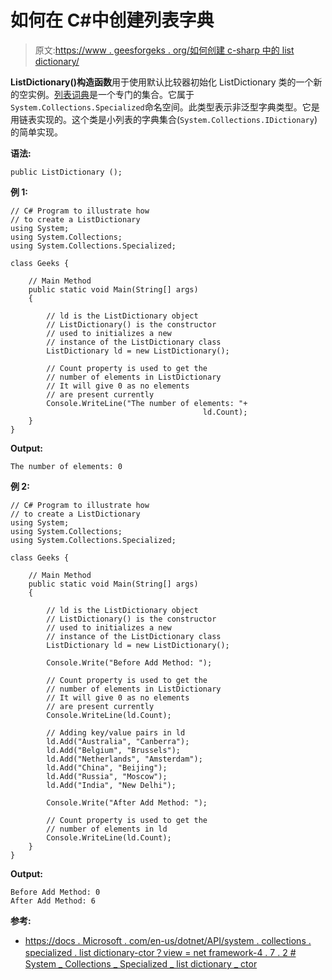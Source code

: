 # 如何在 C#中创建列表字典

> 原文:[https://www . geesforgeks . org/如何创建 c-sharp 中的 list dictionary/](https://www.geeksforgeeks.org/how-to-create-a-listdictionary-in-c-sharp/)

**ListDictionary()构造函数**用于使用默认比较器初始化 ListDictionary 类的一个新的空实例。[列表词典](https://www.geeksforgeeks.org/c-sharp-listdictionary-class/)是一个专门的集合。它属于`System.Collections.Specialized`命名空间。此类型表示非泛型字典类型。它是用链表实现的。这个类是小列表的字典集合(`System.Collections.IDictionary`)的简单实现。

**语法:**

```
public ListDictionary ();
```

**例 1:**

```
// C# Program to illustrate how
// to create a ListDictionary
using System;
using System.Collections;
using System.Collections.Specialized;

class Geeks {

    // Main Method
    public static void Main(String[] args)
    {

        // ld is the ListDictionary object
        // ListDictionary() is the constructor
        // used to initializes a new
        // instance of the ListDictionary class
        ListDictionary ld = new ListDictionary();

        // Count property is used to get the
        // number of elements in ListDictionary
        // It will give 0 as no elements
        // are present currently
        Console.WriteLine("The number of elements: "+ 
                                           ld.Count);
    }
}
```

**Output:**

```
The number of elements: 0

```

**例 2:**

```
// C# Program to illustrate how
// to create a ListDictionary
using System;
using System.Collections;
using System.Collections.Specialized;

class Geeks {

    // Main Method
    public static void Main(String[] args)
    {

        // ld is the ListDictionary object
        // ListDictionary() is the constructor
        // used to initializes a new
        // instance of the ListDictionary class
        ListDictionary ld = new ListDictionary();

        Console.Write("Before Add Method: ");

        // Count property is used to get the
        // number of elements in ListDictionary
        // It will give 0 as no elements
        // are present currently
        Console.WriteLine(ld.Count);

        // Adding key/value pairs in ld
        ld.Add("Australia", "Canberra");
        ld.Add("Belgium", "Brussels");
        ld.Add("Netherlands", "Amsterdam");
        ld.Add("China", "Beijing");
        ld.Add("Russia", "Moscow");
        ld.Add("India", "New Delhi");

        Console.Write("After Add Method: ");

        // Count property is used to get the
        // number of elements in ld
        Console.WriteLine(ld.Count);
    }
}
```

**Output:**

```
Before Add Method: 0
After Add Method: 6

```

**参考:**

*   [https://docs . Microsoft . com/en-us/dotnet/API/system . collections . specialized . list dictionary-ctor？view = net framework-4 . 7 . 2 # System _ Collections _ Specialized _ list dictionary _ ctor](https://docs.microsoft.com/en-us/dotnet/api/system.collections.specialized.listdictionary.-ctor?view=netframework-4.7.2#System_Collections_Specialized_ListDictionary__ctor)